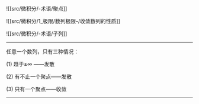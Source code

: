 

![[src/微积分/-术语/聚点]]

![[src/微积分/1_极限/数列极限-/收敛数列的性质]]

![[src/微积分/-术语/子列]]



---

任意一个数列，只有三种情况：

(1) 趋于$\pm \infty$ ——发散

(2) 有不止一个聚点——发散

(3) 只有一个聚点——收敛

---

